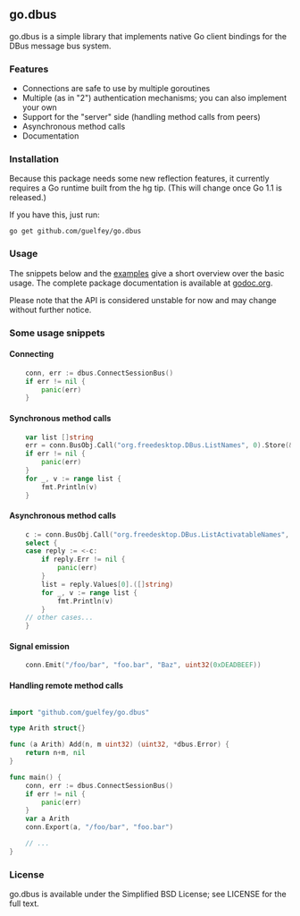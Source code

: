 go.dbus
-------

go.dbus is a simple library that implements native Go client bindings for the
DBus message bus system.

### Features

* Connections are safe to use by multiple goroutines
* Multiple (as in "2") authentication mechanisms; you can also implement your own
* Support for the "server" side (handling method calls from peers)
* Asynchronous method calls
* Documentation

### Installation

Because this package needs some new reflection features, it currently requires a
Go runtime built from the hg tip. (This will change once Go 1.1 is released.)

If you have this, just run:

```
go get github.com/guelfey/go.dbus
```

### Usage

The snippets below and the
[examples](https://github.com/guelfey/go.dbus/tree/master/_examples) give a
short overview over the basic usage. The complete package documentation is
available at [godoc.org](http://godoc.org/github.com/guelfey/go.dbus).

Please note that the API is considered unstable for now and may change without
further notice.

### Some usage snippets

#### Connecting

```go
	conn, err := dbus.ConnectSessionBus()
	if err != nil {
		panic(err)
	}
```

#### Synchronous method calls

```go
	var list []string
	err = conn.BusObj.Call("org.freedesktop.DBus.ListNames", 0).Store(&list)
	if err != nil {
		panic(err)
	}
	for _, v := range list {
		fmt.Println(v)
	}
```

#### Asynchronous method calls

```go
	c := conn.BusObj.Call("org.freedesktop.DBus.ListActivatableNames", 0)
	select {
	case reply := <-c:
		if reply.Err != nil {
			panic(err)
		}
		list = reply.Values[0].([]string)
		for _, v := range list {
			fmt.Println(v)
		}
	// other cases...
	}
```

#### Signal emission

```go
	conn.Emit("/foo/bar", "foo.bar", "Baz", uint32(0xDEADBEEF))
```

#### Handling remote method calls
```go

import "github.com/guelfey/go.dbus"

type Arith struct{}

func (a Arith) Add(n, m uint32) (uint32, *dbus.Error) {
	return n+m, nil
}

func main() {
	conn, err := dbus.ConnectSessionBus()
	if err != nil {
		panic(err)
	}
	var a Arith
	conn.Export(a, "/foo/bar", "foo.bar")

	// ...
}
```

### License

go.dbus is available under the Simplified BSD License; see LICENSE for the full
text.
